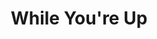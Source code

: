 ---
abv: 5.2%
alt: 
availability: Keg
bitterness: 
description: While You're Up is an American Wheat beer with puréed guava. We lightly dry hopped it with Mosaic hops. The hops and guava meld nicely to create a nice summer beer that is easy drinking.
gravity: 
hops: 
ibu: 34
img: while-youre-up.jpg
layout: beer
malt: 
modal-id: while-youre-up
title: While You're Up
on-tap: nope
sourness: 
style: Wheat Ale w/ Guava
---